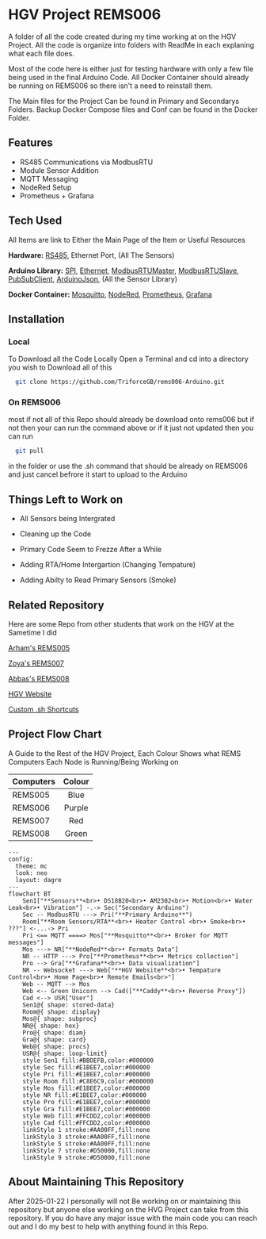 
# HGV Project REMS006 
A folder of all the code created during my time working at on the HGV Project. All the code is organize into folders with ReadMe in each explaning what each file does. 

Most of the code here is either just for testing hardware with only a few file being used in the final Arduino Code. All Docker Container should already be running on REMS006 so there isn't a need to reinstall them.

The Main files for the Project Can be found in Primary and Secondarys Folders. Backup Docker Compose files and Conf can be found in the Docker Folder.
## Features

- RS485 Communications via ModbusRTU
- Module Sensor Addition 
- MQTT Messaging 
- NodeRed Setup
- Prometheus + Grafana


## Tech Used
All Items are link to Either the Main Page of the Item or Useful Resources

**Hardware:** 
[RS485](www.circuitstate.com/tutorials/what-is-rs-485-how-to-use-max485-with-arduino-for-reliable-long-distance-serial-communication/), 
Ethernet Port, 
(All The Sensors) 

**Arduino Library:** 
[SPI](https://docs.arduino.cc/learn/communication/spi/), 
[Ethernet](https://docs.arduino.cc/libraries/ethernet/), 
[ModbusRTUMaster](https://github.com/CMB27/ModbusRTUMaster), [ModbusRTUSlave](https://github.com/CMB27/ModbusRTUSlave), [PubSubClient](https://github.com/knolleary/pubsubclient), 
[ArduinoJson](https://arduinojson.org/), 
(All the Sensor Library)

**Docker Container:** 
[Mosquitto](https://github.com/sukesh-ak/setup-mosquitto-with-docker), 
[NodeRed](https://nodered.org/), 
[Prometheus](https://prometheus.io/), 
[Grafana](https://grafana.com/)
## Installation
### Local
To Download all the Code Locally Open a Terminal and cd into a directory you wish to Download all of this  

```bash
  git clone https://github.com/TriforceGB/rems006-Arduino.git
```

### On REMS006
most if not all of this Repo should already be download onto rems006 but if not then your can run the command above or if it just not updated then you can run 

```bash
  git pull
```
in the folder or use the .sh command that should be already on REMS006 and just cancel befrore it start to upload to the Arduino 
## Things Left to Work on

- All Sensors being Intergrated

- Cleaning up the Code

- Primary Code Seem to Frezze After a While

- Adding RTA/Home Intergartion (Changing Tempature)

- Adding Abilty to Read Primary Sensors (Smoke)


## Related Repository
Here are some Repo from other students that work on the HGV at the Sametime I did

[Arham's REMS005](https://github.com/HammyTheWammy/rems005)

[Zoya's REMS007](https://github.com/ElectricCornstarch/rems007)

[Abbas's REMS008](https://github.com/abbashaider1444/rems008)

[HGV Website](https://github.com/TriforceGB/HGV-Webapp)

[Custom .sh Shortcuts](https://github.com/TriforceGB/custom.sh-shortcuts)


## Project Flow Chart
A Guide to the Rest of the HGV Project, Each Colour Shows what REMS Computers Each Node is Running/Being Working on


| Computers     | Colour        |
| ------------- |:-------------:|
| REMS005       | Blue          |
| REMS006       | Purple        |
| REMS007       | Red           |
| REMS008       | Green         |
 
```mermaid
---
config:
  theme: mc
  look: neo
  layout: dagre
---
flowchart BT
    Sen1["**Sensors**<br>• DS18B20<br>• AM2302<br>• Motion<br>• Water Leak<br>• Vibration"] -.-> Sec("Secondary Arduino")
    Sec -- ModbusRTU ---> Pri("**Primary Arduino**")
    Room["**Room Sensors/RTA**<br>• Heater Control <br>• Smoke<br>• ???"] <-...-> Pri
    Pri <== MQTT ====> Mos["**Mosquitto**<br>• Broker for MQTT messages"]
    Mos ---> NR["**NodeRed**<br>• Formats Data"]
    NR -- HTTP ---> Pro["**Prometheus**<br>• Metrics collection"]
    Pro --> Gra["**Grafana**<br>• Data visualization"]
    NR -- Websocket ---> Web["**HGV Website**<br>• Tempature Control<br>• Home Page<br>• Remote Emails<br>"]
    Web -- MQTT --> Mos
    Web <-- Green Unicorn --> Cad(["**Caddy**<br>• Reverse Proxy"])
    Cad <--> USR["User"]
    Sen1@{ shape: stored-data}
    Room@{ shape: display}
    Mos@{ shape: subproc}
    NR@{ shape: hex}
    Pro@{ shape: diam}
    Gra@{ shape: card}
    Web@{ shape: procs}
    USR@{ shape: loop-limit}
    style Sen1 fill:#BBDEFB,color:#000000
    style Sec fill:#E1BEE7,color:#000000
    style Pri fill:#E1BEE7,color:#000000
    style Room fill:#C8E6C9,color:#000000
    style Mos fill:#E1BEE7,color:#000000
    style NR fill:#E1BEE7,color:#000000
    style Pro fill:#E1BEE7,color:#000000
    style Gra fill:#E1BEE7,color:#000000
    style Web fill:#FFCDD2,color:#000000
    style Cad fill:#FFCDD2,color:#000000
    linkStyle 1 stroke:#AA00FF,fill:none
    linkStyle 3 stroke:#AA00FF,fill:none
    linkStyle 5 stroke:#AA00FF,fill:none
    linkStyle 7 stroke:#D50000,fill:none
    linkStyle 9 stroke:#D50000,fill:none
```

## About Maintaining This Repository
After 2025-01-22 I personally will not Be working on or maintaining this repository but anyone else working on the HVG Project can take from this repository. If you do have any major issue with the main code you can reach out and I do my best to help with anything found in this Repo.  
